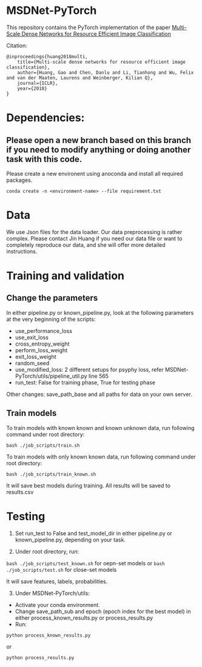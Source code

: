 # MSDNet-PyTorch

This repository contains the PyTorch implementation of the paper [Multi-Scale Dense Networks for Resource Efficient Image Classification](https://arxiv.org/pdf/1703.09844.pdf)

Citation:

    @inproceedings{huang2018multi,
        title={Multi-scale dense networks for resource efficient image classification},
        author={Huang, Gao and Chen, Danlu and Li, Tianhong and Wu, Felix and van der Maaten, Laurens and Weinberger, Kilian Q},
        journal={ICLR},
        year={2018}
    }

# Dependencies:

## Please open a new branch based on this branch if you need to modify anything or doing another task with this code.

Please create a new environent using anoconda and install all required packages.

`conda create -n <environment-name> --file requirement.txt`
   

# Data

We use Json files for the data loader. Our data preprocessing is rather complex. Please contact Jin Huang if you need our data file or want to completely reproduce our data, and she will offer more detailed instructions.


# Training and validation

## Change the parameters

In either pipeline.py or known_pipeline.py, look at the following parameters at the very beginning of the scripts:

- use_performance_loss
- use_exit_loss
- cross_entropy_weight
- perform_loss_weight
- exit_loss_weight
- random_seed
- use_modified_loss: 2 different setups for psyphy loss, refer MSDNet-PyTorch/utils/pipeline_util.py line 565
- run_test: False for training phase, True for testing phase

Other changes: save_path_base and all paths for data on your own server.


## Train models

To train models with known known and known unknown data, run following command under root directory:

`bash ./job_scripts/train.sh`

To train models with only known known data, run following command under root directory:

`bash ./job_scripts/train_known.sh`

It will save best models during training. All results will be saved to results.csv


# Testing

1. Set run_test to False and test_model_dir in either pipeline.py or known_pipeline.py, depending on your task.

2. Under root directory, run:

`bash ./job_scripts/test_known.sh` for oepn-set models
or 
`bash ./job_scripts/test.sh` for close-set models

It will save features, labels, probabilities.

3. Under MSDNet-PyTorch/utils:

- Activate your conda environment.
- Change save_path_sub and epoch (epoch index for the best model) in either process_known_results.py or process_results.py
- Run:

`python process_known_results.py`

or

`python process_results.py`



